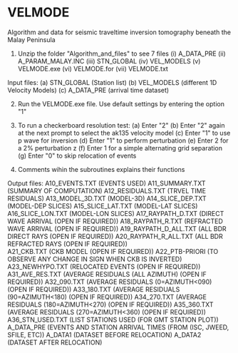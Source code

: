 # VELMODE
Algorithm and data for seismic traveltime inversion tomography beneath the Malay Peninsula

1. Unzip the folder "Algorithm_and_files" to see 7 files
(i)   A_DATA_PRE
(ii)  A_PARAM_MALAY.INC
(iii) STN_GLOBAL
(iv)  VEL_MODELS
(v)   VELMODE.exe
(vi)  VELMODE.for
(vii) VELMODE.txt

Input files:
 (a) STN_GLOBAL (Station list)
 (b) VEL_MODELS (different 1D Velocity Models) 
 (c) A_DATA_PRE (arrival time dataset)

2. Run the VELMODE.exe file. Use default settings by entering the option "1"

3. To run a checkerboard resolution test:
  (a) Enter "2"
  (b) Enter "2" again at the next prompt to select the ak135 velocity model
  (c) Enter "1" to use p wave for inversion
  (d) Enter "1" to perform perturbation
  (e) Enter 2 for a 2% perturbation z
  (f) Enter 1 for a simple alternating grid separation
  (g) Enter "0" to skip relocation of events
  
4. Comments wihin the subroutines explains their functions

Output files:
    A10_EVENTS.TXT             (EVENTS USED)
    A11_SUMMARY.TXT            (SUMMARY OF COMPUTATION)
    A12_RESIDUALS.TXT          (TRVEL TIME RESIDUALS)
    A13_MODEL_3D.TXT           (MODEL-3D)
    A14_SLICE_DEP.TXT          (MODEL-DEP SLICES)
    A15_SLICE_LAT.TXT          (MODEL-LAT SLICES)
    A16_SLICE_LON.TXT          (MODEL-LON SLICES)
    A17_RAYPATH_D.TXT          (DIRECT WAVE ARRIVAL (OPEN IF REQUIRED))
    A18_RAYPATH_R.TXT          (REFRACTED WAVE ARRIVAL (OPEN IF REQUIRED))
    A19_RAYPATH_D_ALL.TXT      (ALL BDR DIRECT RAYS (OPEN IF REQUIRED))
    A20_RAYPATH_R_ALL.TXT      (ALL BDR REFRACTED RAYS (OPEN IF REQUIRED))     
    A21_CKB.TXT                (CKB MODEL (OPEN IF REQUIRED))
    A22_PTB-PRIORI             (TO OBSERVE ANY CHANGE IN SIGN WHEN CKB IS INVERTED)
    A23_NEWHYPO.TXT            (RELOCATED EVENTS (OPEN IF REQUIRED))
    A31_AVE_RES.TXT            (AVERAGE RESIDUALS (ALL AZIMUTH) (OPEN IF REQUIRED))
    A32_090.TXT                (AVERAGE RESIDUALS (0=AZIMUTH<090) (OPEN IF REQUIRED))
    A33_180.TXT                (AVERAGE RESIDUALS (90=AZIMUTH<180) (OPEN IF REQUIRED))
    A34_270.TXT                (AVERAGE RESIDUALS (180=AZIMUTH<270) (OPEN IF REQUIRED))
    A35_360.TXT                (AVERAGE RESIDUALS (270=AZIMUTH<360) (OPEN IF REQUIRED))
    A36_STN_USED.TXT           (LIST STATIONS USED (FOR GMT STATION PLOT))
    A_DATA_PRE                 (EVENTS AND STATION ARRIVAL TIMES (FROM (ISC, JWEED, SFILE, ETC))
    A_DATA1                    (DATASET BEFORE RELOCATION)
    A_DATA2                    (DATASET AFTER RELOCATION)
    

